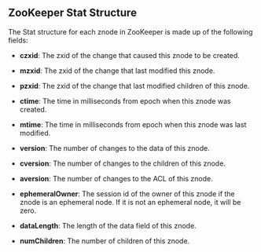 ## ZooKeeper Stat Structure  
The Stat structure for each znode in ZooKeeper is made up of the following fields:
   
* **czxid**:
  The zxid of the change that caused this znode to be created.

* **mzxid**:
  The zxid of the change that last modified this znode.

* **pzxid**:
  The zxid of the change that last modified children of this znode.

* **ctime**:
  The time in milliseconds from epoch when this znode was created.

* **mtime**:
  The time in milliseconds from epoch when this znode was last modified.

* **version**:
  The number of changes to the data of this znode.

* **cversion**:
  The number of changes to the children of this znode.

* **aversion**:
  The number of changes to the ACL of this znode.

* **ephemeralOwner**:
  The session id of the owner of this znode if the znode is an ephemeral node. If it is not an ephemeral 
  node, it will be zero.

* **dataLength**:
  The length of the data field of this znode.

* **numChildren**:
  The number of children of this znode.
   
   

